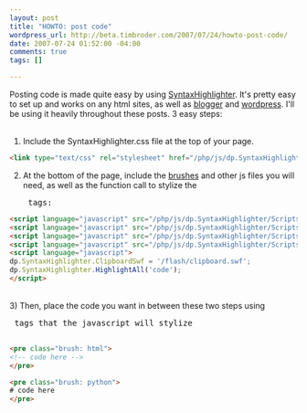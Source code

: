 ```yaml
--- 
layout: post
title: "HOWTO: post code"
wordpress_url: http://beta.timbroder.com/2007/07/24/howto-post-code/
date: 2007-07-24 01:52:00 -04:00
comments: true
tags: []

---
```

Posting code is made quite easy by using <a href="http://code.google.com/p/syntaxhighlighter/">SyntaxHighlighter</a>.  It's pretty
 easy to set up and works on any html sites, as well as <a href="http://www.blogger.com">blogger</a> and <a href="http://www.wordpress.org">wordpress</a>.  I'll be using it heavily throughout these posts.  3 easy steps:<br /><br />
 1) Include the SyntaxHighlighter.css file at the top of your page.

``` html
<link type="text/css" rel="stylesheet" href="/php/js/dp.SyntaxHighlighter/Styles/SyntaxHighlighter.css"></link>
``` 

2) At the bottom of the page, include the <a href="http://code.google.com/p/syntaxhighlighter/wiki/Brushes">brushes</a> and other js files you will need, as well as the function call to stylize the <pre> tags:

``` html
<script language="javascript" src="/php/js/dp.SyntaxHighlighter/Scripts/shCore.js"></script>
<script language="javascript" src="/php/js/dp.SyntaxHighlighter/Scripts/shBrushCSharp.js"></script>
<script language="javascript" src="/php/js/dp.SyntaxHighlighter/Scripts/shBrushXml.js"></script>
<script language="javascript" src="/php/js/dp.SyntaxHighlighter/Scripts/shBrushPython.js"></script>
<script language="javascript">
dp.SyntaxHighlighter.ClipboardSwf = '/flash/clipboard.swf';
dp.SyntaxHighlighter.HighlightAll('code');
</script>
``` 

<br /> 
3) Then, place the code you want in between these two steps using <pre> tags that the javascript will stylize

``` html
<pre class="brush: html">
<!-- code here -->
</pre>

<pre class="brush: python">
# code here
</pre>
```